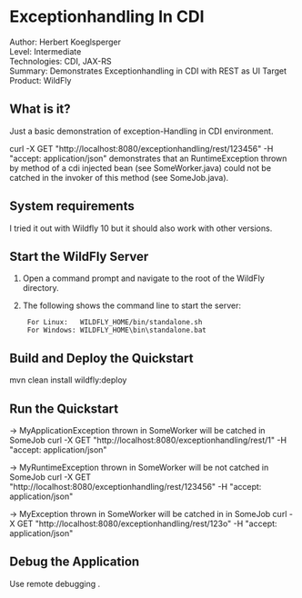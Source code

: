 Exceptionhandling In CDI
==========================================================================
Author: Herbert Koeglsperger  
Level: Intermediate  
Technologies: CDI, JAX-RS  
Summary: Demonstrates Exceptionhandling in CDI with REST as UI
Target Product: WildFly  

What is it?
-----------
Just a basic demonstration of exception-Handling in CDI environment.

curl -X GET "http://localhost:8080/exceptionhandling/rest/123456" -H "accept: application/json" demonstrates that an RuntimeException thrown by method of a cdi injected bean (see SomeWorker.java) could not be catched in the invoker of this method (see SomeJob.java).

System requirements
-------------------

I tried it out with Wildfly 10 but it should also work with other versions.


Start the WildFly Server
-------------------------

1. Open a command prompt and navigate to the root of the WildFly directory.
2. The following shows the command line to start the server:

        For Linux:   WILDFLY_HOME/bin/standalone.sh
        For Windows: WILDFLY_HOME\bin\standalone.bat

 
Build and Deploy the Quickstart
--------------------------------

mvn clean install wildfly:deploy



Run the Quickstart
-------------------------------------

 -> MyApplicationException thrown in SomeWorker will be catched in SomeJob
 curl -X GET "http://localhost:8080/exceptionhandling/rest/1" -H "accept: application/json"

 -> MyRuntimeException thrown in SomeWorker  will be not catched in SomeJob
curl -X GET "http://localhost:8080/exceptionhandling/rest/123456" -H "accept: application/json"

 -> MyException thrown in SomeWorker will be catched in in SomeJob
curl -X GET "http://localhost:8080/exceptionhandling/rest/123o" -H "accept: application/json"


Debug the Application
------------------------------------

Use remote debugging .

